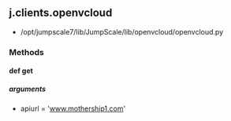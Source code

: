 <!-- toc -->
## j.clients.openvcloud

- /opt/jumpscale7/lib/JumpScale/lib/openvcloud/openvcloud.py

### Methods

#### def get 

##### arguments

- apiurl = 'www.mothership1.com'

